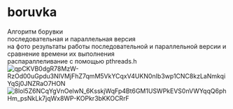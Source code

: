 # boruvka
Алгоритм борувки<br>
последовательная и параллельная версия<br>
на фото результаты работы последовательной и параллельной версии и сравнение времени их выполнения<br>
распараллеливание с помощью pthreads.h<br>
![qpCKVB0dgR78MzW-RzOd00uGpdu3NIVMjFhZ7qmM5VkYCqxV4UKN0nIb3wp1CNC8kzLaNmkqiYqSj0JNZRaO7HON](https://user-images.githubusercontent.com/58599778/169706341-cde6307f-dcc2-4b78-8e58-c6fd59d18a1a.jpg)
![8lol5Z6NCqYgVnOelwN_6KsskjWqFp4Bt6GM1USWPkEVS0nVWYqqQ6phHm_psNkLk7jqWx8WP-KOPkr3bKKOCRrF](https://user-images.githubusercontent.com/58599778/169706351-4bd6e60f-12e6-4fd6-bf22-71d8c752ed4f.jpg)
